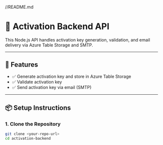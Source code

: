 //README.md


# 🔑 Activation Backend API

This Node.js API handles activation key generation, validation, and email delivery via Azure Table Storage and SMTP.

---

## 🚀 Features

- ✅ Generate activation key and store in Azure Table Storage
- ✅ Validate activation key
- ✅ Send activation key via email (SMTP)

---

## 📦 Setup Instructions

### 1. Clone the Repository

```bash
git clone <your-repo-url>
cd activation-backend
